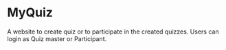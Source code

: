 # MyQuiz

A website to create quiz or to participate in the created quizzes.
Users can login as Quiz master or Participant.